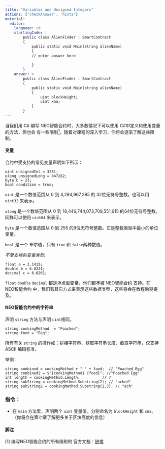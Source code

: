 ```yaml
---
title: "Variables and Unsigned Integers"
actions: ['checkAnswer', 'hints']
material: 
  editor:
    language: c#
    startingCode: |
        public class AlienFinder : SmartContract
        {
            public static void Main(string alienName)
            {
            // enter answer here
            
            }
        }
    answer: > 
        public class AlienFinder : SmartContract
        {
            public static void Main(string alienName)
            {
                uint blockHeight;
                uint xna; 
            }
        }
---
```



当我们用 C# 编写 NEO智能合约时，大多数情况下可以使用 C#中定义和使用变量的方法，但也会 有一些限制[<sup>1</sup>](#1)。随着对课程的深入学习，你将会逐渐了解这些限制。

#### 变量

合约中受支持的常见变量声明如下所示：

```
uint unsignedInt = 3281;
ulong unsignedLong = 847282; 
byte b = 23; 
bool condition = true; 
```

`uint` 是一个数值范围从 0 到 4,294,967,295  的 32位无符号整数。也可以用 `uint32` 来表示。

`ulong` 是一个数值范围从 0 到 18,446,744,073,709,551,615  的64位无符号整数。 同样可以使用 `uint64` 来表示。

`byte` 是一个数值范围从 0 到 255 的8位无符号整数。它是整数类型中最小的单位变量。

`bool` 是一个 布尔值，只有 `true` 和 `false`两种数值。

*不受支持的变量类型*: 

```
float a = 3.1415;
double b = 6.0221;
decimal c = 6.6261; 
```
`float` `double` `decimal` 都是浮点型变量，他们都**不**被 NEO智能合约 支持。在 NEO智能合约 中，我们有其它方式来表示这些数据类型，这些将会在教程后期提及。

#### NEO智能合约中的字符串

声明 `string` 方法与声明 `uint`相同。

```
string cookingMethod  = "Poached"; 
string food = "Egg"; 
```

所有有关 `string` 的操作如：拼接字符串、获取字符串长度、截取字符串，仅支持 ASCII 编码标准。

举例：

```
string combined = cookingMethod + " " + food;  // "Poached Egg"
string combined2 = $"{cookingMethod} {food}"; //"Poached Egg"
int length = cookingMethod.Length;          // 7
string subString = cookingMethod.Substring(2); // "ached"
string subString2 = cookingMethod.Substring(2,3); // "ach"
```

### 指令：

- 在 `main` 方法里，声明两个 `uint` 变量值。分别命名为 `blockHeight` 和 `xna`。（你将会在第七章了解更多关于区块高度的信息）

#### 脚注

<a class="anchor" id="1"></a>
[1] 编写NEO智能合约的所有限制的
官方文档：[链接](https://docs.neo.org/docs/zh-cn/sc/write/limitation.html)
